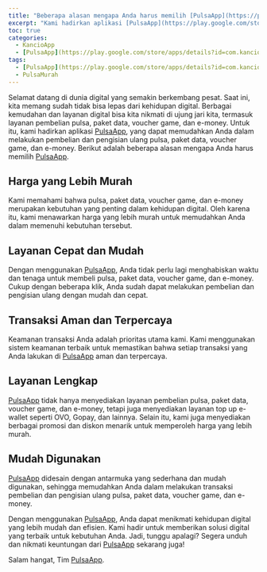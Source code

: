 ```yaml
---
title: "Beberapa alasan mengapa Anda harus memilih [PulsaApp](https://play.google.com/store/apps/details?id=com.kancio.indonesia)"
excerpt: "Kami hadirkan aplikasi [PulsaApp](https://play.google.com/store/apps/details?id=com.kancio.indonesia), yang dapat memudahkan Anda dalam melakukan pembelian dan pengisian ulang pulsa, paket data, voucher game, dan e-money"
toc: true
categories:
  - KancioApp
  - [PulsaApp](https://play.google.com/store/apps/details?id=com.kancio.indonesia)
tags:
  - [PulsaApp](https://play.google.com/store/apps/details?id=com.kancio.indonesia)
  - PulsaMurah
---
```


Selamat datang di dunia digital yang semakin berkembang pesat. Saat ini, kita memang sudah tidak bisa lepas dari kehidupan digital. Berbagai kemudahan dan layanan digital bisa kita nikmati di ujung jari kita, termasuk layanan pembelian pulsa, paket data, voucher game, dan e-money. Untuk itu, kami hadirkan aplikasi [PulsaApp](https://play.google.com/store/apps/details?id=com.kancio.indonesia), yang dapat memudahkan Anda dalam melakukan pembelian dan pengisian ulang pulsa, paket data, voucher game, dan e-money. Berikut adalah beberapa alasan mengapa Anda harus memilih [PulsaApp](https://play.google.com/store/apps/details?id=com.kancio.indonesia).

## Harga yang Lebih Murah

Kami memahami bahwa pulsa, paket data, voucher game, dan e-money merupakan kebutuhan yang penting dalam kehidupan digital. Oleh karena itu, kami menawarkan harga yang lebih murah untuk memudahkan Anda dalam memenuhi kebutuhan tersebut.

## Layanan Cepat dan Mudah

Dengan menggunakan [PulsaApp](https://play.google.com/store/apps/details?id=com.kancio.indonesia), Anda tidak perlu lagi menghabiskan waktu dan tenaga untuk membeli pulsa, paket data, voucher game, dan e-money. Cukup dengan beberapa klik, Anda sudah dapat melakukan pembelian dan pengisian ulang dengan mudah dan cepat.

## Transaksi Aman dan Terpercaya

Keamanan transaksi Anda adalah prioritas utama kami. Kami menggunakan sistem keamanan terbaik untuk memastikan bahwa setiap transaksi yang Anda lakukan di [PulsaApp](https://play.google.com/store/apps/details?id=com.kancio.indonesia) aman dan terpercaya.

## Layanan Lengkap

[PulsaApp](https://play.google.com/store/apps/details?id=com.kancio.indonesia) tidak hanya menyediakan layanan pembelian pulsa, paket data, voucher game, dan e-money, tetapi juga menyediakan layanan top up e-wallet seperti OVO, Gopay, dan lainnya. Selain itu, kami juga menyediakan berbagai promosi dan diskon menarik untuk memperoleh harga yang lebih murah.

## Mudah Digunakan

[PulsaApp](https://play.google.com/store/apps/details?id=com.kancio.indonesia) didesain dengan antarmuka yang sederhana dan mudah digunakan, sehingga memudahkan Anda dalam melakukan transaksi pembelian dan pengisian ulang pulsa, paket data, voucher game, dan e-money.

Dengan menggunakan [PulsaApp](https://play.google.com/store/apps/details?id=com.kancio.indonesia), Anda dapat menikmati kehidupan digital yang lebih mudah dan efisien. Kami hadir untuk memberikan solusi digital yang terbaik untuk kebutuhan Anda. Jadi, tunggu apalagi? Segera unduh dan nikmati keuntungan dari [PulsaApp](https://play.google.com/store/apps/details?id=com.kancio.indonesia) sekarang juga!

Salam hangat,
Tim [PulsaApp](https://play.google.com/store/apps/details?id=com.kancio.indonesia).